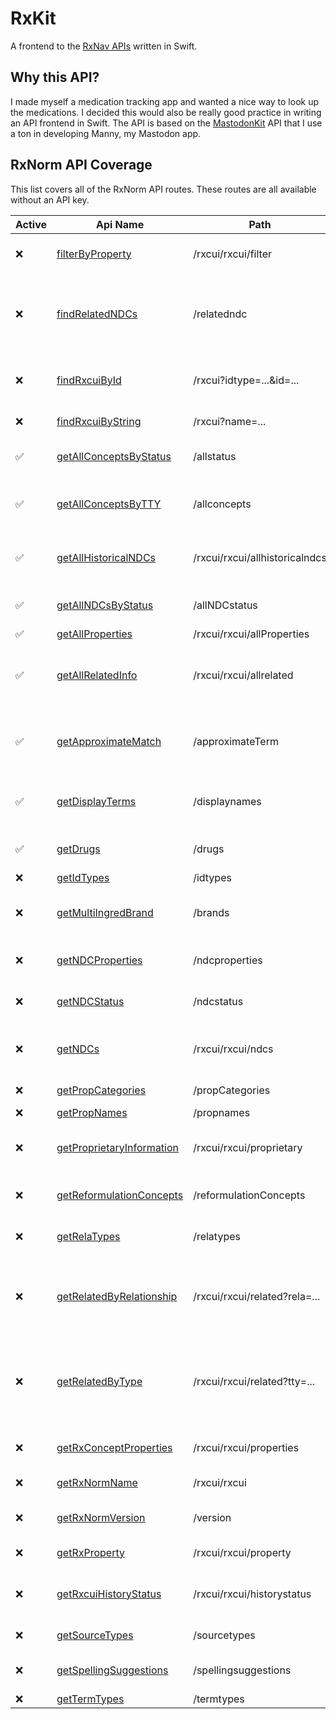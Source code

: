# RxKit

A frontend to the [RxNav APIs](https://lhncbc.nlm.nih.gov/RxNav/APIs/index.html) written in Swift.

## Why this API?
I made myself a medication tracking app and wanted a nice way to look up the medications. I decided this would also be really good practice in writing an API frontend in Swift. The API is based on the [MastodonKit](https://github.com/ActuallyTaylor/MastodonKit) API that I use a ton in developing Manny, my Mastodon app.

## RxNorm API Coverage
This list covers all of the RxNorm API routes. These routes are all available without an API key.

| Active | Api Name                                                                                                     | Path                           | Description                                                                                | Scope                  |
| ------ | ------------------------------------------------------------------------------------------------------------ | ------------------------------ | ------------------------------------------------------------------------------------------ | ---------------------- |
| ❌     | [filterByProperty](https://lhncbc.nlm.nih.gov/RxNav/APIs/api-RxNorm.filterByProperty.html)                   | /rxcui/rxcui/filter            | Concept RXCUI if the predicate is true                                                     | Active                 |
| ❌     | [findRelatedNDCs](https://lhncbc.nlm.nih.gov/RxNav/APIs/api-RxNorm.findRelatedNDCs.html)                     | /relatedndc                    | NDCs related by NDC product, RxNorm concept, or RxNorm drug product                        | Active                 |
| ❌     | [findRxcuiById](https://lhncbc.nlm.nih.gov/RxNav/APIs/api-RxNorm.findRxcuiById.html)                         | /rxcui?idtype=...&id=...       | Concepts associated with a specified identifier                                            | Active or Current      |
| ❌     | [findRxcuiByString](https://lhncbc.nlm.nih.gov/RxNav/APIs/api-RxNorm.findRxcuiByString.html)                 | /rxcui?name=...                | Concepts with a specified name                                                             | Active or Current      |
| ✅     | [getAllConceptsByStatus](https://lhncbc.nlm.nih.gov/RxNav/APIs/api-RxNorm.getAllConceptsByStatus.html)       | /allstatus                     | Concepts having a specified status                                                         | Current and Historical |
| ✅     | [getAllConceptsByTTY](https://lhncbc.nlm.nih.gov/RxNav/APIs/api-RxNorm.getAllConceptsByTTY.html)             | /allconcepts                   | Concepts having a specified term type                                                      | Active                 |
| ✅     | [getAllHistoricalNDCs](https://lhncbc.nlm.nih.gov/RxNav/APIs/api-RxNorm.getAllHistoricalNDCs.html)           | /rxcui/rxcui/allhistoricalndcs | National Drug Codes (NDC) ever associated with a concept                                   | Current and Historical |
| ✅     | [getAllNDCsByStatus](https://lhncbc.nlm.nih.gov/RxNav/APIs/api-RxNorm.getAllNDCsByStatus.html)               | /allNDCstatus                  | NDCs having a specified NDC status                                                         | Current and Historical |
| ✅     | [getAllProperties](https://lhncbc.nlm.nih.gov/RxNav/APIs/api-RxNorm.getAllProperties.html)                   | /rxcui/rxcui/allProperties     | Concept details                                                                            | Active                 |
| ✅     | [getAllRelatedInfo](https://lhncbc.nlm.nih.gov/RxNav/APIs/api-RxNorm.getAllRelatedInfo.html)                 | /rxcui/rxcui/allrelated        | Concepts related directly or indirectly to a specified concept                             | Active                 |
| ✅     | [getApproximateMatch](https://lhncbc.nlm.nih.gov/RxNav/APIs/api-RxNorm.getApproximateMatch.html)             | /approximateTerm               | Concept and atom IDs approximately matching a query                                        | Active or Current      |
| ✅     | [getDisplayTerms](https://lhncbc.nlm.nih.gov/RxNav/APIs/api-RxNorm.getDisplayTerms.html)                     | /displaynames                  | Strings to support auto-completion in a user interface                                     | Active                 |
| ✅     | [getDrugs](https://lhncbc.nlm.nih.gov/RxNav/APIs/api-RxNorm.getDrugs.html)                                   | /drugs                         | Drugs related to a specified name                                                          | Active                 |
| ❌     | [getIdTypes](https://lhncbc.nlm.nih.gov/RxNav/APIs/api-RxNorm.getIdTypes.html)                               | /idtypes                       | Identifier types                                                                           | Current                |
| ❌     | [getMultiIngredBrand](https://lhncbc.nlm.nih.gov/RxNav/APIs/api-RxNorm.getMultiIngredBrand.html)             | /brands                        | Brands containing specified ingredients                                                    | Active                 |
| ❌     | [getNDCProperties](https://lhncbc.nlm.nih.gov/RxNav/APIs/api-RxNorm.getNDCProperties.html)                   | /ndcproperties                 | National Drug Code (NDC) details                                                           | Current and Historical |
| ❌     | [getNDCStatus](https://lhncbc.nlm.nih.gov/RxNav/APIs/api-RxNorm.getNDCStatus.html)                           | /ndcstatus                     | Status of a National Drug Code (NDC)                                                       | Current and Historical |
| ❌     | [getNDCs](https://lhncbc.nlm.nih.gov/RxNav/APIs/api-RxNorm.getNDCs.html)                                     | /rxcui/rxcui/ndcs              | National Drug Codes (NDC) associated with a concept                                        | Active                 |
| ❌     | [getPropCategories](https://lhncbc.nlm.nih.gov/RxNav/APIs/api-RxNorm.getPropCategories.html)                 | /propCategories                | RxNav property categories                                                                  | Active                 |
| ❌     | [getPropNames](https://lhncbc.nlm.nih.gov/RxNav/APIs/api-RxNorm.getPropNames.html)                           | /propnames                     | Property names                                                                             | Active                 |
| ❌     | [getProprietaryInformation](https://lhncbc.nlm.nih.gov/RxNav/APIs/api-RxNorm.getProprietaryInformation.html) | /rxcui/rxcui/proprietary       | Strings from any RXNORM source vocabularies                                                | Current                |
| ❌     | [getReformulationConcepts](https://lhncbc.nlm.nih.gov/RxNav/APIs/api-RxNorm.getReformulationConcepts.html)   | /reformulationConcepts         | Concepts related by reformulation_of                                                       | Active                 |
| ❌     | [getRelaTypes](https://lhncbc.nlm.nih.gov/RxNav/APIs/api-RxNorm.getRelaTypes.html)                           | /relatypes                     | RxNorm Relationship types                                                                  | Active                 |
| ❌     | [getRelatedByRelationship](https://lhncbc.nlm.nih.gov/RxNav/APIs/api-RxNorm.getRelatedByRelationship.html)   | /rxcui/rxcui/related?rela=...  | Concepts directly related to a specified concept by a specified relationship               | Active                 |
| ❌     | [getRelatedByType](https://lhncbc.nlm.nih.gov/RxNav/APIs/api-RxNorm.getRelatedByType.html)                   | /rxcui/rxcui/related?tty=...   | Concepts of specified types that are directly or indirectly related to a specified concept | Active                 |
| ❌     | [getRxConceptProperties](https://lhncbc.nlm.nih.gov/RxNav/APIs/api-RxNorm.getRxConceptProperties.html)       | /rxcui/rxcui/properties        | Concept name, TTY, and a synonym                                                           | Active                 |
| ❌     | [getRxNormName](https://lhncbc.nlm.nih.gov/RxNav/APIs/api-RxNorm.getRxNormName.html)                         | /rxcui/rxcui                   | Name of a concept                                                                          | Active                 |
| ❌     | [getRxNormVersion](https://lhncbc.nlm.nih.gov/RxNav/APIs/api-RxNorm.getRxNormVersion.html)                   | /version                       | RxNorm data set and API versions                                                           | Current                |
| ❌     | [getRxProperty](https://lhncbc.nlm.nih.gov/RxNav/APIs/api-RxNorm.getRxProperty.html)                         | /rxcui/rxcui/property          | A property of a concept                                                                    | Active                 |
| ❌     | [getRxcuiHistoryStatus](https://lhncbc.nlm.nih.gov/RxNav/APIs/api-RxNorm.getRxcuiHistoryStatus.html)         | /rxcui/rxcui/historystatus     | Status, history, and other attributes of a concept                                         | Current and Historical |
| ❌     | [getSourceTypes](https://lhncbc.nlm.nih.gov/RxNav/APIs/api-RxNorm.getSourceTypes.html)                       | /sourcetypes                   | Vocabulary sources                                                                         | Current                |
| ❌     | [getSpellingSuggestions](https://lhncbc.nlm.nih.gov/RxNav/APIs/api-RxNorm.getSpellingSuggestions.html)       | /spellingsuggestions           | Strings similar to a specified string                                                      | Active                 |
| ❌     | [getTermTypes](https://lhncbc.nlm.nih.gov/RxNav/APIs/api-RxNorm.getTermTypes.html)                           | /termtypes                     | Term types                                                                                 | Active                 |
